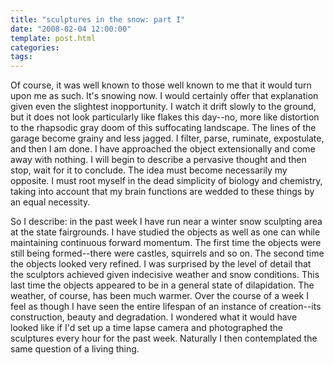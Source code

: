 ```yaml
---
title: "sculptures in the snow: part I"
date: "2008-02-04 12:00:00"
template: post.html
categories: 
tags: 
---
```


Of course, it was well known to those well known to me that it would turn upon me as such. It's snowing now. I would certainly offer that explanation given even the slightest inopportunity. I watch it drift slowly to the ground, but it does not look particularly like flakes this day--no, more like distortion to the rhapsodic gray doom of this suffocating landscape. The lines of the garage become grainy and less jagged. I filter, parse, ruminate, expostulate, and then I am done. I have approached the object extensionally and come away with nothing. I will begin to describe a pervasive thought and then stop, wait for it to conclude. The idea must become necessarily my opposite. I must root myself in the dead simplicity of biology and chemistry, taking into account that my brain functions are wedded to these things by an equal necessity. 

So I describe: in the past week I have run near a winter snow sculpting area at the state fairgrounds. I have studied the objects as well as one can while maintaining continuous forward momentum. The first time the objects were still being formed--there were castles, squirrels and so on. The second time the objects looked very refined. I was surprised by the level of detail that the sculptors achieved given indecisive weather and snow conditions. This last time the objects appeared to be in a general state of dilapidation. The weather, of course, has been much warmer. Over the course of a week I feel as though I have seen the entire lifespan of an instance of creation--its construction, beauty and degradation. I wondered what it would have looked like if I'd set up a time lapse camera and photographed the sculptures every hour for the past week. Naturally I then contemplated the same question of a living thing.